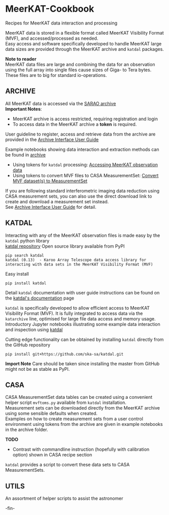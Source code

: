 # MeerKAT-Cookbook
Recipes for MeerKAT data interaction and processing

MeerKAT data is stored in a flexible format called MeerKAT Visibility Format (MVF), and accessed/processed as needed.    
Easy access and software specifically developed to handle MeerKAT large data sizes are provided through the MeerKAT archive and `katdal` packages.

**Note to reader**    
MeerKAT data files are large and combining the data for an observation using the full array into single files cause sizes of Giga- to Tera bytes.
These files are to big for standard io-operations.     


## ARCHIVE
All MeerKAT data is accessed via the [SARAO archive](https://archive.sarao.ac.za/)     
**Important Notes**:
* MeerKAT archive is access restricted, requiring registration and login
* To access data in the MeerKAT archive a **token** is required.


User guideline to register, access and retrieve data from the archive are provided in the
[Archive Interface User Guide](https://archive.sarao.ac.za/statics/Archive_Interface_User_Guide.pdf)

Example notebooks showing data interaction and extraction methods can be found in 
[archive](https://github.com/ska-sa/MeerKAT-Cookbook/tree/master/archive)
* Using tokens for `katdal` processing:
[Accessing MeerKAT observation data](https://github.com/ska-sa/MeerKAT-Cookbook/blob/master/archive/Accessing%20MeerKAT%20observation%20data.ipynb)
* Using tokens to convert MVF files to CASA MeasurementSet:
[Convert MVF dataset(s) to MeasurementSet](https://github.com/ska-sa/MeerKAT-Cookbook/blob/master/archive/Convert%20MVF%20dataset(s)%20to%20MeasurementSet.ipynb)

If you are following standard interferometric imaging data reduction using CASA measurement sets, you can also use the direct download link to create and download a measurement set instead.    
See [Archive Interface User Guide](https://archive.sarao.ac.za/statics/Archive_Interface_User_Guide.pdf) for detail.


## KATDAL
Interacting with any of the MeerKAT observation files is made easy by the `katdal` python library   
[katdal repository](https://github.com/ska-sa/katdal)
Open source library available from PyPI
```
pip search katdal
katdal (0.13)  - Karoo Array Telescope data access library for interacting with data sets in the MeerKAT Visibility Format (MVF)
```    
Easy install     
```
pip install katdal
```

Detail `katdal` documentation with user guide instructions can be found on the
[katdal's documentation](https://katdal.readthedocs.io/en/latest/index.html) page

`katdal` is specifically developed to allow efficient access to MeerKAT Visibility Format (MVF).
It is fully integrated to access data via the `katarchive` line, optimised for large file data access and memory usage. 
Introductory Jupyter notebooks illustrating some example data interaction and inspection using 
[katdal](https://github.com/ska-sa/MeerKAT-Cookbook/tree/master/katdal)

Cutting edge functionality can be obtained by installing `katdal` directly from the GitHub repository    
```
pip install git+https://github.com/ska-sa/katdal.git
```
**Import Note**
Care should be taken since installing the master from GitHub might not be as stable as PyPI.


## CASA
CASA MeasurementSet data tables can be created using a convenient helper script `mvftoms.py` available from `katdal` installation.     
Measurement sets can be downloaded directly from the MeerKAT archive using some sensible defaults when created.     
Examples on how to create measurement sets from a user control environment using tokens from the archive are given in example notebooks in the archive folder.

**TODO**
* Contrast with commandline instruction (hopefully with calibration option) shown in CASA recipe section

`katdal` provides a script to convert these data sets to CASA MeasurementSets.


## UTILS
An assortment of helper scripts to assist the astronomer

 -fin-
